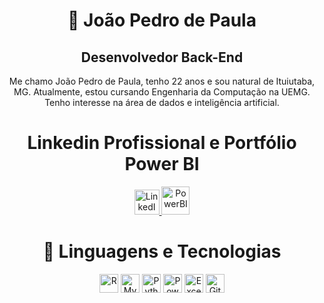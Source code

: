 <h1 align="center">👾 João Pedro de Paula</h1>

<h2 align="center"><strong>Desenvolvedor Back-End</strong></h2>
<p align="center">Me chamo João Pedro de Paula, tenho 22 anos e sou natural de Ituiutaba, MG. Atualmente, estou cursando Engenharia da Computação na UEMG. Tenho interesse na área de dados e inteligência artificial.</p>

<h1 align="center">Linkedin Profissional e Portfólio Power BI</h1>

<p align="center">
    <a href="https://www.linkedin.com/in/joao-pedro-de-paula" target="_blank">
        <img alt="LinkedIn" title="Me siga no LinkedIn" width="40px" src="https://cdn.jsdelivr.net/gh/devicons/devicon@latest/icons/linkedin/linkedin-original.svg"/>
    </a>
    <a href="https://sites.google.com/view/joao-pedro-dp/in%C3%ADcio" target="_blank">
        <img alt="PowerBI" title="PowerBI" width="45px" src="https://img.icons8.com/color/48/000000/power-bi.png" />
    </a>
</p>

<h1 align="center">🤖 Linguagens e Tecnologias</h1>

<p align="center">
    <img alt="R" title="R" width="30px" src="https://cdn.jsdelivr.net/gh/devicons/devicon/icons/r/r-original.svg" />
    <img alt="MySQL" title="MySQL" width="30px" src="https://cdn.jsdelivr.net/gh/devicons/devicon/icons/mysql/mysql-original.svg" />
    <img alt="Python" title="Python" width="30px" src="https://cdn.jsdelivr.net/gh/devicons/devicon/icons/python/python-original.svg" />
    <img alt="PowerBI" title="PowerBI" width="30px" src="https://img.icons8.com/color/48/000000/power-bi.png" />
    <img alt="Excel" title="Excel" width="30px" src="https://img.icons8.com/color/48/000000/ms-excel.png" />
    <img alt="Git" title="Git" width="30px" src="https://cdn.jsdelivr.net/gh/devicons/devicon/icons/git/git-original.svg" />
</p>
